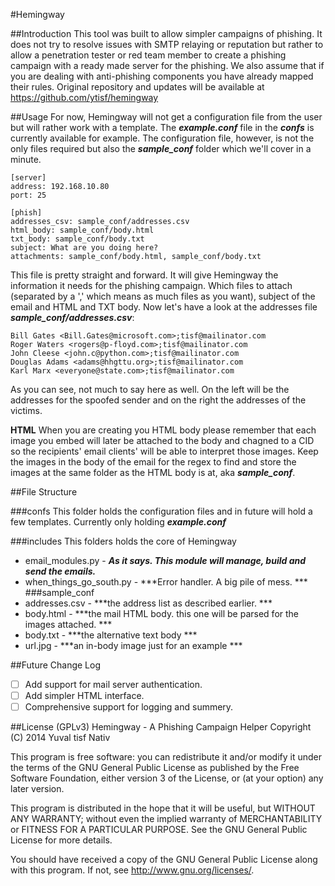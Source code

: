 #Hemingway

##Introduction
This tool was built to allow simpler campaigns of phishing. It does not try to resolve issues with SMTP relaying or reputation but rather to allow a penetration tester or red team member to create a phishing campaign with a ready made server for the phishing. We also assume that if you are dealing with anti-phishing components you have already mapped their rules. 
Original repository and updates will be available at <https://github.com/ytisf/hemingway>

##Usage
For now, Hemingway will not get a configuration file from the user but will rather work with a template. 
The ***example.conf*** file in the ***confs*** is currently available for example. The configuration file, however, is not the only files required but also the ***sample_conf*** folder which we'll cover in a minute. 

	[server]
	address: 192.168.10.80
	port: 25
	
	[phish]
	addresses_csv: sample_conf/addresses.csv
	html_body: sample_conf/body.html
	txt_body: sample_conf/body.txt
	subject: What are you doing here?
	attachments: sample_conf/body.html, sample_conf/body.txt

This file is pretty straight and forward. It will give Hemingway the information it needs for the phishing campaign. Which files to attach (separated by a ',' which means as much files as you want), subject of the email and HTML and TXT body. 
Now let's have a look at the addresses file ***sample_conf/addresses.csv***:

	Bill Gates <Bill.Gates@microsoft.com>;tisf@mailinator.com
	Roger Waters <rogers@p-floyd.com>;tisf@mailinator.com
	John Cleese <john.c@python.com>;tisf@mailinator.com
	Douglas Adams <adams@hhgttu.org>;tisf@mailinator.com
	Karl Marx <everyone@state.com>;tisf@mailinator.com

As you can see, not much to say here as well. On the left will be the addresses for the spoofed sender and on the right the addresses of the victims. 

**HTML**
When you are creating you HTML body please remember that each image you embed will later be attached to the body and chagned to a CID so the recipients' email clients' will be able to interpret those images. Keep the images in the body of the email for the regex to find and store the images at the same folder as the HTML body is at, aka ***sample_conf***.

##File Structure

###confs
This folder holds the configuration files and in future will hold a few templates. Currently only holding ***example.conf***

###includes
This folders holds the core of Hemingway
* email_modules.py - ***As it says. This module will manage, build and send the emails.***
* when_things_go_south.py - ***Error handler. A big pile of mess. ***
###sample_conf
* addresses.csv - ***the address list as described earlier. ***
* body.html - ***the mail HTML body. this one will be parsed for the images attached. ***
* body.txt - ***the alternative text body ***
* url.jpg - ***an in-body image just for an example ***

##Future Change Log
- [ ] Add support for mail server authentication.
- [ ] Add simpler HTML interface.
- [ ] Comprehensive support for logging and summery.

##License (GPLv3)
Hemingway - A Phishing Campaign Helper
Copyright (C) 2014  Yuval tisf Nativ

This program is free software: you can redistribute it and/or modify
it under the terms of the GNU General Public License as published by
the Free Software Foundation, either version 3 of the License, or
(at your option) any later version.

This program is distributed in the hope that it will be useful,
but WITHOUT ANY WARRANTY; without even the implied warranty of
MERCHANTABILITY or FITNESS FOR A PARTICULAR PURPOSE.  See the
GNU General Public License for more details.

You should have received a copy of the GNU General Public License
along with this program.  If not, see <http://www.gnu.org/licenses/>.


